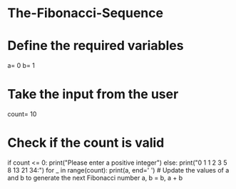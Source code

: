 # The-Fibonacci-Sequence
# Define the required variables
a= 0
b= 1

# Take the input from the user
count= 10

# Check if the count is valid
if count <= 0:
    print("Please enter a positive integer")
else:
    print("0 1 1 2 3 5 8 13 21 34:")
    for _ in range(count):
        print(a, end=' ')
        # Update the values of a and b to generate the next Fibonacci number
        a, b = b, a + b
        
